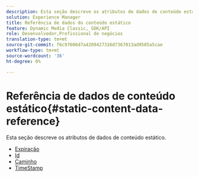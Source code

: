 ```yaml
---
description: Esta seção descreve os atributos de dados de conteúdo estático.
solution: Experience Manager
title: Referência de dados do conteúdo estático
feature: Dynamic Media Classic, SDK/API
role: Desenvolvedor,Profissional de negócios
translation-type: tm+mt
source-git-commit: f6c97606d7a4209427316d7367013ad9585a5cae
workflow-type: tm+mt
source-wordcount: '36'
ht-degree: 0%

---
```



# Referência de dados de conteúdo estático{#static-content-data-reference}

Esta seção descreve os atributos de dados de conteúdo estático.

* [Expiração](r-expiration-static.md)
* [Id](r-id-static.md)
* [Caminho](r-path-static.md)
* [TimeStamp](r-timestamp-static.md)
